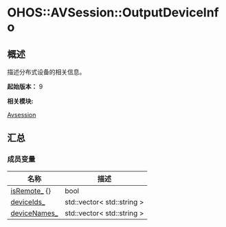 # OHOS::AVSession::OutputDeviceInfo


## 概述

描述分布式设备的相关信息。

**起始版本：**
9

**相关模块:**

[Avsession](avsession.md)


## 汇总


### 成员变量

  | 名称 | 描述 | 
| -------- | -------- |
| [isRemote_](avsession.md#isremote)&nbsp;{} | bool | 
| [deviceIds_](avsession.md#deviceids) | std::vector&lt;&nbsp;std::string&nbsp;&gt; | 
| [deviceNames_](avsession.md#devicenames) | std::vector&lt;&nbsp;std::string&nbsp;&gt; | 

